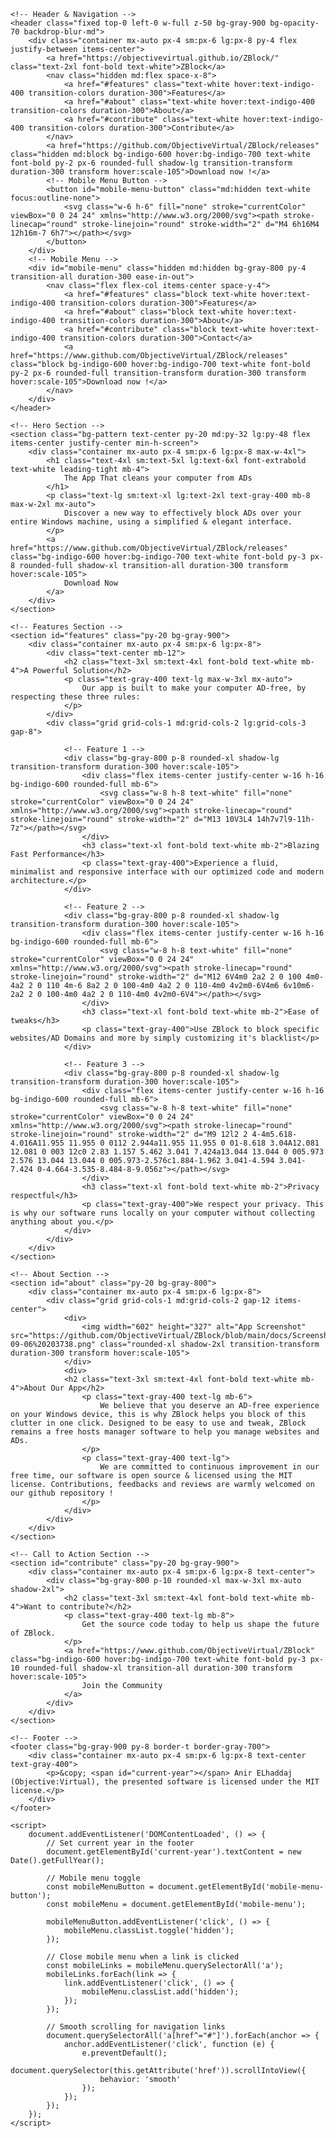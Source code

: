 <!DOCTYPE html>
<html lang="en" class="scroll-smooth">
<head>
    <meta charset="UTF-8">
    <meta name="viewport" content="width=device-width, initial-scale=1.0">
    <title></title>
    <!-- Tailwind CSS CDN -->
    <script src="https://cdn.tailwindcss.com"></script>
    <!-- Google Font: Inter -->
    <link rel="preconnect" href="https://fonts.googleapis.com">
    <link rel="preconnect" href="https://fonts.gstatic.com" crossorigin>
    <link href="https://fonts.googleapis.com/css2?family=Inter:wght@400;500;600;700&display=swap" rel="stylesheet">
    <style>
        body {
            font-family: 'Inter', sans-serif;
        }
        .bg-pattern {
            background-image: linear-gradient(rgba(17, 24, 39, 0.8), rgba(17, 24, 39, 0.8)), url('https://placehold.co/1200x800/111827/1f2937?text=');
            background-size: cover;
            background-position: center;
        }
        /* Custom scrollbar styling */
        ::-webkit-scrollbar {
            width: 12px;
        }
        ::-webkit-scrollbar-track {
            background: #1f2937;
            border-radius: 10px;
        }
        ::-webkit-scrollbar-thumb {
            background: #4b5563;
            border-radius: 10px;
            border: 3px solid #1f2937;
        }
        ::-webkit-scrollbar-thumb:hover {
            background: #6b7280;
        }
    </style>
</head>
<body class="bg-gray-900 text-gray-300 overflow-x-hidden">

    <!-- Header & Navigation -->
    <header class="fixed top-0 left-0 w-full z-50 bg-gray-900 bg-opacity-70 backdrop-blur-md">
        <div class="container mx-auto px-4 sm:px-6 lg:px-8 py-4 flex justify-between items-center">
            <a href="https://objectivevirtual.github.io/ZBlock/" class="text-2xl font-bold text-white">ZBlock</a>
            <nav class="hidden md:flex space-x-8">
                <a href="#features" class="text-white hover:text-indigo-400 transition-colors duration-300">Features</a>
                <a href="#about" class="text-white hover:text-indigo-400 transition-colors duration-300">About</a>
                <a href="#contribute" class="text-white hover:text-indigo-400 transition-colors duration-300">Contribute</a>
            </nav>
            <a href="https://github.com/ObjectiveVirtual/ZBlock/releases" class="hidden md:block bg-indigo-600 hover:bg-indigo-700 text-white font-bold py-2 px-6 rounded-full shadow-lg transition-transform duration-300 transform hover:scale-105">Download now !</a>
            <!-- Mobile Menu Button -->
            <button id="mobile-menu-button" class="md:hidden text-white focus:outline-none">
                <svg class="w-6 h-6" fill="none" stroke="currentColor" viewBox="0 0 24 24" xmlns="http://www.w3.org/2000/svg"><path stroke-linecap="round" stroke-linejoin="round" stroke-width="2" d="M4 6h16M4 12h16m-7 6h7"></path></svg>
            </button>
        </div>
        <!-- Mobile Menu -->
        <div id="mobile-menu" class="hidden md:hidden bg-gray-800 py-4 transition-all duration-300 ease-in-out">
            <nav class="flex flex-col items-center space-y-4">
                <a href="#features" class="block text-white hover:text-indigo-400 transition-colors duration-300">Features</a>
                <a href="#about" class="block text-white hover:text-indigo-400 transition-colors duration-300">About</a>
                <a href="#contribute" class="block text-white hover:text-indigo-400 transition-colors duration-300">Contact</a>
                <a href="https://www.github.com/ObjectiveVirtual/ZBlock/releases" class="block bg-indigo-600 hover:bg-indigo-700 text-white font-bold py-2 px-6 rounded-full transition-transform duration-300 transform hover:scale-105">Download now !</a>
            </nav>
        </div>
    </header>

    <!-- Hero Section -->
    <section class="bg-pattern text-center py-20 md:py-32 lg:py-48 flex items-center justify-center min-h-screen">
        <div class="container mx-auto px-4 sm:px-6 lg:px-8 max-w-4xl">
            <h1 class="text-4xl sm:text-5xl lg:text-6xl font-extrabold text-white leading-tight mb-4">
                The App That cleans your computer from ADs
            </h1>
            <p class="text-lg sm:text-xl lg:text-2xl text-gray-400 mb-8 max-w-2xl mx-auto">
                Discover a new way to effectively block ADs over your entire Windows machine, using a simplified & elegant interface.
            </p>
            <a href="https://www.github.com/ObjectiveVirtual/ZBlock/releases" class="bg-indigo-600 hover:bg-indigo-700 text-white font-bold py-3 px-8 rounded-full shadow-xl transition-all duration-300 transform hover:scale-105">
                Download Now
            </a>
        </div>
    </section>

    <!-- Features Section -->
    <section id="features" class="py-20 bg-gray-900">
        <div class="container mx-auto px-4 sm:px-6 lg:px-8">
            <div class="text-center mb-12">
                <h2 class="text-3xl sm:text-4xl font-bold text-white mb-4">A Powerful Solution</h2>
                <p class="text-gray-400 text-lg max-w-3xl mx-auto">
                    Our app is built to make your computer AD-free, by respecting these three rules:
                </p>
            </div>
            <div class="grid grid-cols-1 md:grid-cols-2 lg:grid-cols-3 gap-8">

                <!-- Feature 1 -->
                <div class="bg-gray-800 p-8 rounded-xl shadow-lg transition-transform duration-300 hover:scale-105">
                    <div class="flex items-center justify-center w-16 h-16 bg-indigo-600 rounded-full mb-6">
                        <svg class="w-8 h-8 text-white" fill="none" stroke="currentColor" viewBox="0 0 24 24" xmlns="http://www.w3.org/2000/svg"><path stroke-linecap="round" stroke-linejoin="round" stroke-width="2" d="M13 10V3L4 14h7v7l9-11h-7z"></path></svg>
                    </div>
                    <h3 class="text-xl font-bold text-white mb-2">Blazing Fast Performance</h3>
                    <p class="text-gray-400">Experience a fluid, minimalist and responsive interface with our optimized code and modern architecture.</p>
                </div>

                <!-- Feature 2 -->
                <div class="bg-gray-800 p-8 rounded-xl shadow-lg transition-transform duration-300 hover:scale-105">
                    <div class="flex items-center justify-center w-16 h-16 bg-indigo-600 rounded-full mb-6">
                        <svg class="w-8 h-8 text-white" fill="none" stroke="currentColor" viewBox="0 0 24 24" xmlns="http://www.w3.org/2000/svg"><path stroke-linecap="round" stroke-linejoin="round" stroke-width="2" d="M12 6V4m0 2a2 2 0 100 4m0-4a2 2 0 110 4m-6 8a2 2 0 100-4m0 4a2 2 0 110-4m0 4v2m0-6V4m6 6v10m6-2a2 2 0 100-4m0 4a2 2 0 110-4m0 4v2m0-6V4"></path></svg>
                    </div>
                    <h3 class="text-xl font-bold text-white mb-2">Ease of tweaks</h3>
                    <p class="text-gray-400">Use ZBlock to block specific websites/AD Domains and more by simply customizing it's blacklist</p>
                </div>

                <!-- Feature 3 -->
                <div class="bg-gray-800 p-8 rounded-xl shadow-lg transition-transform duration-300 hover:scale-105">
                    <div class="flex items-center justify-center w-16 h-16 bg-indigo-600 rounded-full mb-6">
                        <svg class="w-8 h-8 text-white" fill="none" stroke="currentColor" viewBox="0 0 24 24" xmlns="http://www.w3.org/2000/svg"><path stroke-linecap="round" stroke-linejoin="round" stroke-width="2" d="M9 12l2 2 4-4m5.618-4.016A11.955 11.955 0 0112 2.944a11.955 11.955 0 01-8.618 3.04A12.081 12.081 0 003 12c0 2.83 1.157 5.462 3.041 7.424a13.044 13.044 0 005.973 2.576 13.044 13.044 0 005.973-2.576c1.884-1.962 3.041-4.594 3.041-7.424 0-4.664-3.535-8.484-8-9.056z"></path></svg>
                    </div>
                    <h3 class="text-xl font-bold text-white mb-2">Privacy respectful</h3>
                    <p class="text-gray-400">We respect your privacy. This is why our software runs locally on your computer without collecting anything about you.</p>
                </div>
            </div>
        </div>
    </section>

    <!-- About Section -->
    <section id="about" class="py-20 bg-gray-800">
        <div class="container mx-auto px-4 sm:px-6 lg:px-8">
            <div class="grid grid-cols-1 md:grid-cols-2 gap-12 items-center">
                <div>
                    <img width="602" height="327" alt="App Screenshot" src="https://github.com/ObjectiveVirtual/ZBlock/blob/main/docs/Screenshot%202025-09-06%20203738.png" class="rounded-xl shadow-2xl transition-transform duration-300 transform hover:scale-105">
                </div>
                <div>
                <h2 class="text-3xl sm:text-4xl font-bold text-white mb-4">About Our App</h2>
                    <p class="text-gray-400 text-lg mb-6">
                        We believe that you deserve an AD-free experience on your Windows device, this is why ZBlock helps you block of this clutter in one click. Designed to be easy to use and tweak, ZBlock remains a free hosts manager software to help you manage websites and ADs.
                    </p>
                    <p class="text-gray-400 text-lg">
                        We are committed to continuous improvement in our free time, our software is open source & licensed using the MIT license. Contributions, feedbacks and reviews are warmly welcomed on our github repository !
                    </p>
                </div>
            </div>
        </div>
    </section>

    <!-- Call to Action Section -->
    <section id="contribute" class="py-20 bg-gray-900">
        <div class="container mx-auto px-4 sm:px-6 lg:px-8 text-center">
            <div class="bg-gray-800 p-10 rounded-xl max-w-3xl mx-auto shadow-2xl">
                <h2 class="text-3xl sm:text-4xl font-bold text-white mb-4">Want to contribute?</h2>
                <p class="text-gray-400 text-lg mb-8">
                    Get the source code today to help us shape the future of ZBlock.
                </p>
                <a href="https://www.github.com/ObjectiveVirtual/ZBlock" class="bg-indigo-600 hover:bg-indigo-700 text-white font-bold py-3 px-10 rounded-full shadow-xl transition-all duration-300 transform hover:scale-105">
                    Join the Community
                </a>
            </div>
        </div>
    </section>

    <!-- Footer -->
    <footer class="bg-gray-900 py-8 border-t border-gray-700">
        <div class="container mx-auto px-4 sm:px-6 lg:px-8 text-center text-gray-400">
            <p>&copy; <span id="current-year"></span> Anir ELhaddaj (Objective:Virtual), the presented software is licensed under the MIT license.</p>
        </div>
    </footer>

    <script>
        document.addEventListener('DOMContentLoaded', () => {
            // Set current year in the footer
            document.getElementById('current-year').textContent = new Date().getFullYear();

            // Mobile menu toggle
            const mobileMenuButton = document.getElementById('mobile-menu-button');
            const mobileMenu = document.getElementById('mobile-menu');

            mobileMenuButton.addEventListener('click', () => {
                mobileMenu.classList.toggle('hidden');
            });
            
            // Close mobile menu when a link is clicked
            const mobileLinks = mobileMenu.querySelectorAll('a');
            mobileLinks.forEach(link => {
                link.addEventListener('click', () => {
                    mobileMenu.classList.add('hidden');
                });
            });

            // Smooth scrolling for navigation links
            document.querySelectorAll('a[href^="#"]').forEach(anchor => {
                anchor.addEventListener('click', function (e) {
                    e.preventDefault();
                    document.querySelector(this.getAttribute('href')).scrollIntoView({
                        behavior: 'smooth'
                    });
                });
            });
        });
    </script>
</body>
</html>
